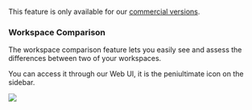 This feature is only available for our [commercial versions](https://www.faradaysec.com/#download).

### Workspace Comparison

The workspace comparison feature lets you easily see and assess the differences between two of your workspaces. 

You can access it through our Web UI, it is the peniultimate icon on the sidebar.

![](https://raw.github.com/wiki/infobyte/faraday/images/Faraday-WorskpaceDiff.png)

